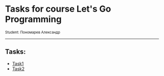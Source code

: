 # Tasks for course Let's Go Programming
<sub>Student: Пономарев Александр</sub>
____________

## Tasks:
  - [Task1](Calculator)
  - [Task2](KthLargest)
